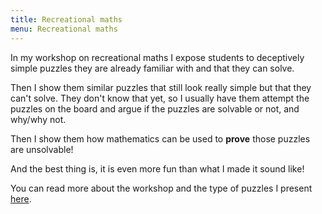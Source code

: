 ```yaml
---
title: Recreational maths
menu: Recreational maths
---
```


In my workshop on recreational maths I expose students to deceptively simple puzzles they are already familiar with and that they can solve.

Then I show them similar puzzles that still look really simple but that they can't solve. They don't know that yet, so I usually have them attempt the puzzles on the board and argue if the puzzles are solvable or not, and why/why not.

Then I show them how mathematics can be used to **prove** those puzzles are unsolvable!

And the best thing is, it is even more fun than what I made it sound like!

You can read more about the workshop and the type of puzzles I present [here](../recreational-maths).